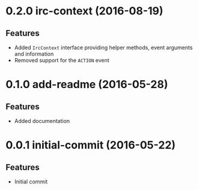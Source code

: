 <a name="0.2.0"></a>
# 0.2.0 irc-context (2016-08-19)

## Features

- Added `IrcContext` interface providing helper methods, event arguments and information
- Removed support for the `ACTION` event

<a name="0.1.0"></a>
# 0.1.0 add-readme (2016-05-28)

## Features

- Added documentation

<a name="0.0.1"></a>
# 0.0.1 initial-commit (2016-05-22)

## Features

- Initial commit
